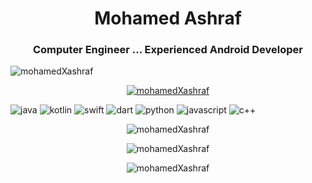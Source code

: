 <h1 align="center">Mohamed Ashraf</h1>
<h3 align="center">Computer Engineer ... Experienced Android Developer</h3>


<p align="left">
  <img src="https://komarev.com/ghpvc/?username=mohamedXashraf&label=Profile%20views&color=0e75b6&style=flat" alt="mohamedXashraf" />
</p>


<p align="center">
  <a href="https://github.com/ryo-ma/github-profile-trophy">
    <img src="https://github-profile-trophy.vercel.app/?username=mohamedXashraf" alt="mohamedXashraf" />
  </a>
</p>


![java](https://github.com/mohamedXashraf/mohamedXashraf/main/java.png?raw=true)
![kotlin](https://github.com/mohamedXashraf/mohamedXashraf/main/kotlin.png?raw=true)
![swift](https://github.com/mohamedXashraf/mohamedXashraf/main/swift.png?raw=true)
![dart](https://github.com/mohamedXashraf/mohamedXashraf/main/dart.png?raw=true)
![python](https://github.com/mohamedXashraf/mohamedXashraf/main/python.png?raw=true)
![javascript](https://github.com/mohamedXashraf/mohamedXashraf/main/nodejs.png?raw=true)
![c++](https://github.com/mohamedXashraf/mohamedXashraf/main/cpp.png?raw=true)


<p align="center">
  <img align="center" src="https://github-readme-stats.vercel.app/api/top-langs?username=mohamedXashraf&show_icons=true&locale=en&layout=compact" alt="mohamedXashraf" />
</p>


<p align="center">
  <img align="center" src="https://github-readme-stats.vercel.app/api?username=mohamedXashraf&show_icons=true&locale=en" alt="mohamedXashraf" />
</p>


<p align="center">
  <img align="center" src="https://github-readme-streak-stats.herokuapp.com/?user=mohamedXashraf&" alt="mohamedXashraf" />
</p>
